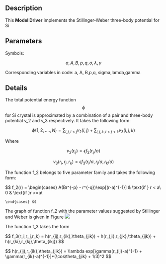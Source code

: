 ## Description
This **Model Driver** implements the Stillinger-Weber three-body potential for Si
## Parameters
Symbols:

$$ a, A, B, p, q, \sigma, \lambda, \gamma$$

Corresponding variables in code:
a, A, B,p,q, sigma,lamda,gamma

## Details

The total potential energy function $$ \phi $$ for Si crystal is approximated by a combination of a pair and three-body potential v_2 and v_3 respectively. It takes the following form:

$$ \phi(1,2,....,N) =  \sum_{i,j,i<j} v_2(i,j) + \sum_{i,j,k,i<j<k} v_3(i,j,k) $$

Where 

$$ v_2(r_{ij}) = \epsilon f_2(r_{ij}/\sigma) $$

$$ v_3(r_i,r_j,r_k) = \epsilon f_3(r_i/\sigma,r_j/\sigma,r_k/\sigma) $$

The function f_2 belongs to five parameter family and takes the following form:

$$ f_2(r) = \begin{cases}
      A(Br^{-p} - r^{-q})\exp[(r-a)^{-1}] &  \text{if  } r < a\\
     0 & \text{if  }r >=a\\
      
    \end{cases} $$

The graph of function f_2 with the parameter values suggested by Stillinger and Weber is given in Figure 
![](/wimage/MD_335816936951_002/taru4uce/Figure1)

The function f_3 takes the form

$$ f_3(r_i,r_j,r_k) = h(r_{ij),r_{ik},\theta_{jik}) + h(r_{ji},r_{jk},\theta_{ijk}) + h(r_{ki},r_{kj},\theta_{ikj}) $$

$$  h(r_{ij),r_{ik},\theta_{jik}) = \lambda exp[\gamma(r_{ij}-a)^{-1} + \gamma(r_{ik}-a)^{-1}]*(\cos\theta_{jik} + 1/3)^2 $$

 



